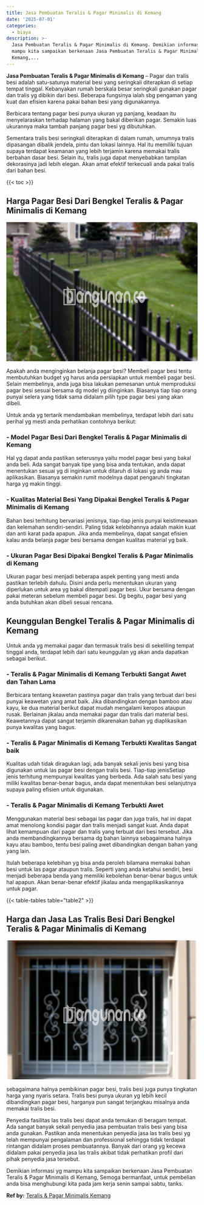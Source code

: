 ```yaml
---
title: Jasa Pembuatan Teralis & Pagar Minimalis di Kemang
date: '2025-07-01'
categories:
  - biaya
description: >-
  Jasa Pembuatan Teralis & Pagar Minimalis di Kemang. Demikian informasi yg
  mampu kita sampaikan berkenaan Jasa Pembuatan Teralis & Pagar Minimalis di
  Kemang,...
---
```


**Jasa Pembuatan Teralis & Pagar Minimalis di Kemang** – Pagar dan tralis besi adalah satu-satunya material besi yang seringkali diterapkan di setiap tempat tinggal. Kebanyakan rumah berskala besar seringkali gunakan pagar dan tralis yg dibikin dari besi. Beberapa fungsinya ialah sbg pengaman yang kuat dan efisien karena pakai bahan besi yang digunakannya.

Berbicara tentang pagar besi punya ukuran yg panjang, keadaan itu menyelaraskan terhadap halaman yang bakal diberikan pagar. Semakin luas ukurannya maka tambah panjang pagar besi yg dibutuhkan.

Sementara tralis besi seringkali diterapkan di dalam rumah, umumnya tralis dipasangan dibalik jendela, pintu dan lokasi lainnya. Hal itu memiliki tujuan supaya terdapat keamanan yang lebih terjamin karena memakai tralis berbahan dasar besi. Selain itu, tralis juga dapat menyebabkan tampilan dekorasinya jadi lebih elegan. Akan amat efektif terkecuali anda pakai tralis dari bahan besi.

{{< toc >}}

## Harga Pagar Besi Dari Bengkel Teralis & Pagar Minimalis di Kemang

![Jasa Pembuatan Teralis & Pagar Minimalis di Kemang](/images/pagar-minimalis-murah-12.png)

Apakah anda menginginkan belanja pagar besi? Membeli pagar besi tentu membutuhkan budget yg harus anda persiapkan untuk membeli pagar besi. Selain membelinya, anda juga bisa lakukan pemesanan untuk memproduksi pagar besi sesuai bersama dg model yg diinginkan. Biasanya tiap tiap orang punyai selera yang tidak sama didalam pilih type pagar besi yang akan dibeli.

Untuk anda yg tertarik mendambakan membelinya, terdapat lebih dari satu perihal yg mesti anda perhatikan contohnya berikut:
### \- Model Pagar Besi Dari Bengkel Teralis & Pagar Minimalis di Kemang

Hal yg dapat anda pastikan seterusnya yaitu model pagar besi yang bakal anda beli. Ada sangat banyak tipe yang bisa anda tentukan, anda dapat menentukan sesuai yg di inginkan untuk ditaruh di lokasi yg anda mau aplikasikan. Biasanya semakin rumit modelnya dapat pengaruhi tingkatan harga yg makin tinggi.

### \- Kualitas Material Besi Yang Dipakai Bengkel Teralis & Pagar Minimalis di Kemang

Bahan besi terhitung bervariasi jenisnya, tiap-tiap jenis punyai keistimewaan dan kelemahan sendiri-sendiri. Paling tidak kelebihannya adalah makin kuat dan anti karat pada apapun. Jika anda membelinya, dapat sangat efisien kalau anda belanja pagar besi bersama dengan kualitas material yg baik.

### \- Ukuran Pagar Besi Dipakai Bengkel Teralis & Pagar Minimalis di Kemang

Ukuran pagar besi menjadi beberapa aspek penting yang mesti anda pastikan terlebih dahulu. Disini anda perlu menentukan ukuran yang diperlukan untuk area yg bakal ditempati pagar besi. Ukur bersama dengan pakai meteran sebelum membeli pagar besi. Dg begitu, pagar besi yang anda butuhkan akan dibeli sesuai rencana.

## Keunggulan Bengkel Teralis & Pagar Minimalis di Kemang

Untuk anda yg memakai pagar dan termasuk tralis besi di sekeliling tempat tinggal anda, terdapat lebih dari satu keunggulan yg akan anda dapatkan sebagai berikut.

### \- Teralis & Pagar Minimalis di Kemang Terbukti Sangat Awet dan Tahan Lama

Berbicara tentang keawetan pastinya pagar dan tralis yang terbuat dari besi punyai keawetan yang amat baik. Jika dibandingkan dengan bamboo atau kayu, ke dua material berikut dapat mudah mengalami keropos ataupun rusak. Berlainan jikalau anda memakai pagar dan tralis dari material besi. Keawetannya dapat sangat terjamin dikarenakan bahan yg diaplikasikan punya kwalitas yang bagus.

### \- Teralis & Pagar Minimalis di Kemang Terbukti Kwalitas Sangat baik

Kualitas udah tidak diragukan lagi, ada banyak sekali jenis besi yang bisa digunakan untuk las pagar besi dengan tralis besi. Tiap-tiap jenisSetiap jenis terhitung mempunyai kwalitas yang berbeda. Ada salah satu besi yang miliki kwalitas benar-benar bagus, anda dapat menentukan besi selanjutnya supaya paling efisien untuk digunakan.

### \- Teralis & Pagar Minimalis di Kemang Terbukti Awet

Menggunakan material besi sebagai las pagar dan juga tralis, hal ini dapat amat menolong kondisi pagar dan tralis menjadi sangat kuat. Anda dapat lihat kemampuan dari pagar dan tralis yang terbuat dari besi tersebut. Jika anda membandingkannya bersama dg bahan lainnya sebagaimana halnya kayu atau bamboo, tentu besi paling awet dibandingkan dengan bahan yang yang lain.

Itulah beberapa kelebihan yg bisa anda peroleh bilamana memakai bahan besi untuk las pagar ataupun tralis. Seperti yang anda ketahui sendiri, besi menjadi beberapa benda yang memiliki kebolehan benar-benar bagus untuk hal apapun. Akan benar-benar efektif jikalau anda mengaplikasikannya untuk pagar.

{{< table-tables table="table2" >}}

## Harga dan Jasa Las Tralis Besi Dari Bengkel Teralis & Pagar Minimalis di Kemang

![Jasa Pembuatan Teralis & Pagar Minimalis di Kemang](/images/teralis-minimalis-murah-15.png)

sebagaimana halnya pembikinan pagar besi, tralis besi juga punya tingkatan harga yang nyaris setara. Tralis besi punya ukuran yg lebih kecil dibandingkan pagar besi, harganya pun sangat terjangkau misalnya anda memakai tralis besi.

Penyedia fasilitas las tralis besi dapat anda temukan di beragam tempat. Ada sangat banyak sekali penyedia jasa pembuatan tralis besi yang bisa anda gunakan. Pastikan anda menentukan penyedia jasa las tralis besi yg telah mempunyai pengalaman dan professional sehingga tidak terdapat rintangan didalam proses pembuatannya. Banyak dari orang yg kecewa didalam pakai penyedia jasa las tralis akibat tidak perhatikan profil dari pihak penyedia jasa tersebut.

Demikian informasi yg mampu kita sampaikan berkenaan Jasa Pembuatan Teralis & Pagar Minimalis di Kemang, Semoga bermanfaat, untuk pembelian anda bisa menghubungi kita pada jam kerja senin sampai sabtu, tanks.

**Ref by:** [Teralis & Pagar Minimalis Kemang](https://id.wikipedia.org/wiki/Teralis)

